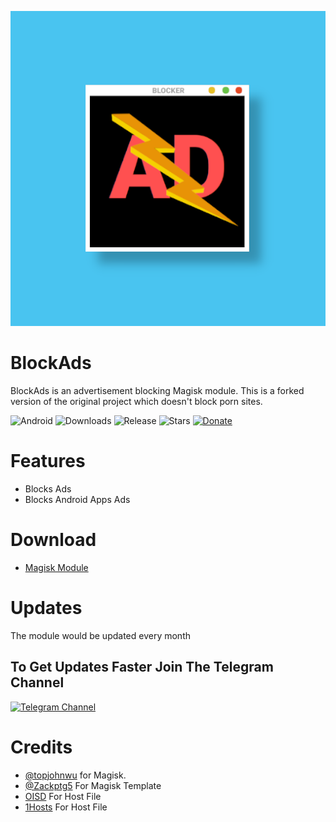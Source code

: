 <p align="center">
  <img src="logo.png">
</p>

# BlockAds

BlockAds is an advertisement blocking Magisk module. This is a forked version of the original project which doesn't block porn sites.

![Android](https://img.shields.io/badge/Android-3DDC84?style=for-the-badge&logo=android&logoColor=white)
![Downloads](https://img.shields.io/github/downloads/pantsufan/BlockAds/total?color=green&style=for-the-badge)
![Release](https://img.shields.io/github/v/release/pantsufan/BlockAds?style=for-the-badge)
![Stars](https://img.shields.io/github/stars/pantsufan/BlockAds?style=for-the-badge)
[![Donate](https://img.shields.io/badge/Ko--fi-F16061?style=for-the-badge&logo=ko-fi&logoColor=white)](https://ko-fi.com/kninja)

# Features

- Blocks Ads
- Blocks Android Apps Ads

# Download

- [Magisk Module](https://github.com/pantsufan/BlockAds/releases)

# Updates

The module would be updated every month

## To Get Updates Faster Join The Telegram Channel

[![Telegram Channel](https://img.shields.io/badge/Telegram-2CA5E0?style=for-the-badge&logo=telegram&logoColor=white)](https://t.me/adsblocker)

# Credits

- [@topjohnwu](https://github.com/topjohnwu) for Magisk.
- [@Zackptg5](https://github.com/Zackptg5/MMT-Extended) For Magisk Template
- [OISD](https://oisd.nl/) For Host File
- [1Hosts](https://github.com/badmojr/1Hosts) For Host File
